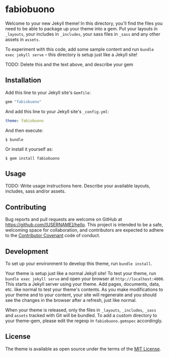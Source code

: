 # fabiobuono

Welcome to your new Jekyll theme! In this directory, you'll find the files you need to be able to package up your theme into a gem. Put your layouts in `_layouts`, your includes in `_includes`, your sass files in `_sass` and any other assets in `assets`.

To experiment with this code, add some sample content and run `bundle exec jekyll serve` – this directory is setup just like a Jekyll site!

TODO: Delete this and the text above, and describe your gem


## Installation

Add this line to your Jekyll site's `Gemfile`:

```ruby
gem "fabiobuono"
```

And add this line to your Jekyll site's `_config.yml`:

```yaml
theme: fabiobuono
```

And then execute:

    $ bundle

Or install it yourself as:

    $ gem install fabiobuono

## Usage

TODO: Write usage instructions here. Describe your available layouts, includes, sass and/or assets.

## Contributing

Bug reports and pull requests are welcome on GitHub at https://github.com/[USERNAME]/hello. This project is intended to be a safe, welcoming space for collaboration, and contributors are expected to adhere to the [Contributor Covenant](http://contributor-covenant.org) code of conduct.

## Development

To set up your environment to develop this theme, run `bundle install`.

Your theme is setup just like a normal Jekyll site! To test your theme, run `bundle exec jekyll serve` and open your browser at `http://localhost:4000`. This starts a Jekyll server using your theme. Add pages, documents, data, etc. like normal to test your theme's contents. As you make modifications to your theme and to your content, your site will regenerate and you should see the changes in the browser after a refresh, just like normal.

When your theme is released, only the files in `_layouts`, `_includes`, `_sass` and `assets` tracked with Git will be bundled.
To add a custom directory to your theme-gem, please edit the regexp in `fabiobuono.gemspec` accordingly.

## License

The theme is available as open source under the terms of the [MIT License](https://opensource.org/licenses/MIT).

